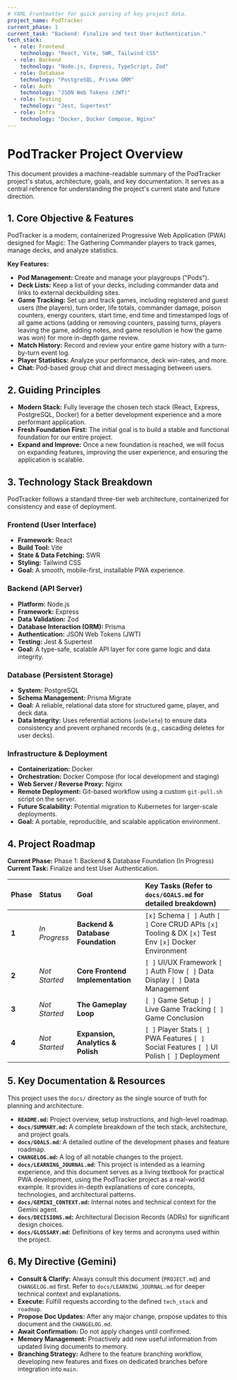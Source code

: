 ```yaml
---
# YAML Frontmatter for quick parsing of key project data.
project_name: PodTracker
current_phase: 1
current_task: "Backend: Finalize and test User Authentication."
tech_stack:
  - role: Frontend
    technology: "React, Vite, SWR, Tailwind CSS"
  - role: Backend
    technology: "Node.js, Express, TypeScript, Zod"
  - role: Database
    technology: "PostgreSQL, Prisma ORM"
  - role: Auth
    technology: "JSON Web Tokens (JWT)"
  - role: Testing
    technology: "Jest, Supertest"
  - role: Infra
    technology: "Docker, Docker Compose, Nginx"
---
```


# PodTracker Project Overview

This document provides a machine-readable summary of the PodTracker project's status, architecture, goals, and key documentation. It serves as a central reference for understanding the project's current state and future direction.

## 1. Core Objective & Features

PodTracker is a modern, containerized Progressive Web Application (PWA) designed for Magic: The Gathering Commander players to track games, manage decks, and analyze statistics.

**Key Features:**
- **Pod Management:** Create and manage your playgroups ("Pods").
- **Deck Lists:** Keep a list of your decks, including commander data and links to external deckbuilding sites.
- **Game Tracking:** Set up and track games, including registered and guest users (the players), turn order, life totals, commander damage, poison counters, energy counters, start time, end time and timestamped logs of all game actions (adding or removing counters, passing turns, players leaving the game, adding notes, and game resolution ie how the game was won) for more in-depth game review.
- **Match History:** Record and review your entire game history with a turn-by-turn event log.
- **Player Statistics:** Analyze your performance, deck win-rates, and more.
- **Chat:** Pod-based group chat and direct messaging between users.

## 2. Guiding Principles

- **Modern Stack:** Fully leverage the chosen tech stack (React, Express, PostgreSQL, Docker) for a better development experience and a more performant application.
- **Fresh Foundation First:** The initial goal is to build a stable and functional foundation for our entire project.
- **Expand and Improve:** Once a new foundation is reached, we will focus on expanding features, improving the user experience, and ensuring the application is scalable.

## 3. Technology Stack Breakdown

PodTracker follows a standard three-tier web architecture, containerized for consistency and ease of deployment.

### Frontend (User Interface)
- **Framework:** React
- **Build Tool:** Vite
- **State & Data Fetching:** SWR
- **Styling:** Tailwind CSS
- **Goal:** A smooth, mobile-first, installable PWA experience.

### Backend (API Server)
- **Platform:** Node.js
- **Framework:** Express
- **Data Validation:** Zod
- **Database Interaction (ORM):** Prisma
- **Authentication:** JSON Web Tokens (JWT)
- **Testing:** Jest & Supertest
- **Goal:** A type-safe, scalable API layer for core game logic and data integrity.

### Database (Persistent Storage)
- **System:** PostgreSQL
- **Schema Management:** Prisma Migrate
- **Goal:** A reliable, relational data store for structured game, player, and deck data.
- **Data Integrity:** Uses referential actions (`onDelete`) to ensure data consistency and prevent orphaned records (e.g., cascading deletes for user decks).

### Infrastructure & Deployment
- **Containerization:** Docker
- **Orchestration:** Docker Compose (for local development and staging)
- **Web Server / Reverse Proxy:** Nginx
- **Remote Deployment:** Git-based workflow using a custom `git-pull.sh` script on the server.
- **Future Scalability:** Potential migration to Kubernetes for larger-scale deployments.
- **Goal:** A portable, reproducible, and scalable application environment.

## 4. Project Roadmap

**Current Phase:** Phase 1: Backend & Database Foundation (In Progress)
**Current Task:** Finalize and test User Authentication.

| Phase | Status      | Goal                                         | Key Tasks (Refer to `docs/GOALS.md` for detailed breakdown)                                                                                                                                                                                          |
| :---- | :---------- | :------------------------------------------- | :------------------------------------------------------------------------------------------------------------------------------------------------------------------------------------------------- |
| **1** | *In Progress* | **Backend & Database Foundation**            | `[x]` Schema `[ ]` Auth `[ ]` Core CRUD APIs `[x]` Tooling & DX `[x]` Test Env `[x]` Docker Environment |
| **2** | *Not Started* | **Core Frontend Implementation**             | `[ ]` UI/UX Framework `[ ]` Auth Flow `[ ]` Data Display `[ ]` Data Management                                                                                                                     |
| **3** | *Not Started* | **The Gameplay Loop**                        | `[ ]` Game Setup `[ ]` Live Game Tracking `[ ]` Game Conclusion                                                                                                                                    |
| **4** | *Not Started* | **Expansion, Analytics & Polish**            | `[ ]` Player Stats `[ ]` PWA Features `[ ]` Social Features `[ ]` UI Polish `[ ]` Deployment                                                                                                       |

## 5. Key Documentation & Resources

This project uses the `docs/` directory as the single source of truth for planning and architecture.

- **`README.md`:** Project overview, setup instructions, and high-level roadmap.
- **`docs/SUMMARY.md`:** A complete breakdown of the tech stack, architecture, and project goals.
- **`docs/GOALS.md`:** A detailed outline of the development phases and feature roadmap.
- **`CHANGELOG.md`:** A log of all notable changes to the project.
- **`docs/LEARNING_JOURNAL.md`:** This project is intended as a learning experience, and this document serves as a living textbook for practical PWA development, using the PodTracker project as a real-world example. It provides in-depth explanations of core concepts, technologies, and architectural patterns.
- **`docs/GEMINI_CONTEXT.md`:** Internal notes and technical context for the Gemini agent.
- **`docs/DECISIONS.md`:** Architectural Decision Records (ADRs) for significant design choices.
- **`docs/GLOSSARY.md`:** Definitions of key terms and acronyms used within the project.

## 6. My Directive (Gemini)

- **Consult & Clarify:** Always consult this document (`PROJECT.md`) and `CHANGELOG.md` first. Refer to `docs/LEARNING_JOURNAL.md` for deeper technical context and explanations.
- **Execute:** Fulfill requests according to the defined `tech_stack` and `roadmap`.
- **Propose Doc Updates:** After any major change, propose updates to this document and the `CHANGELOG.md`.
- **Await Confirmation:** Do not apply changes until confirmed.
- **Memory Management:** Proactively add new useful information from updated living documents to memory.
- **Branching Strategy:** Adhere to the feature branching workflow, developing new features and fixes on dedicated branches before integration into `main`.